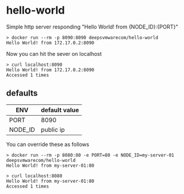 # hello-world

Simple http server responding "Hello World! from {NODE_ID}:{PORT}"

    > docker run --rm -p 8090:8090 deepsvmwarecom/hello-world
    Hello World! from 172.17.0.2:8090

Now you can hit the sever on localhost

    > curl localhost:8090
    Hello World! from 172.17.0.2:8090
    Accessed 1 times

## defaults

| ENV       | default value |
|-----------|---------------|
| PORT      | 8090          |
| NODE_ID   | public ip     |

You can override these as follows

    > docker run --rm -p 8080:80 -e PORT=80 -e NODE_ID=my-server-01 deepsvmwarecom/hello-world
    Hello World! from my-server-01:80

    > curl localhost:8080
    Hello World! from my-server-01:80
    Accessed 1 times